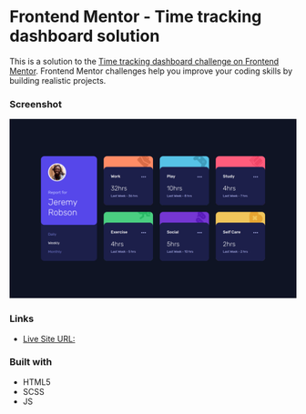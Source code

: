 # Frontend Mentor - Time tracking dashboard solution

This is a solution to the [Time tracking dashboard challenge on Frontend Mentor](https://www.frontendmentor.io/challenges/time-tracking-dashboard-UIQ7167Jw). Frontend Mentor challenges help you improve your coding skills by building realistic projects. 


### Screenshot

![](./screenshot.png)


### Links

- [Live Site URL: ](https://bytepack-frontendmentor-time-tracking-dashoard.pages.dev)


### Built with

- HTML5
- SCSS
- JS